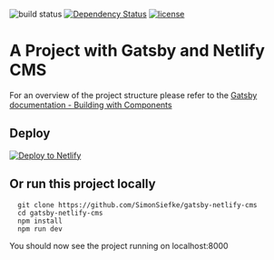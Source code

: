 ![build status](https://travis-ci.org/SimonSiefke/firebase-github-hosting-travis.svg?branch=master)
[![Dependency Status](https://www.versioneye.com/user/projects/59d3ce740fb24f003f2dc774/badge.svg?style=flat-square)](https://www.versioneye.com/user/projects/59d3ce740fb24f003f2dc774)
[![license](https://img.shields.io/github/license/mashape/apistatus.svg)]()
# A Project with Gatsby and Netlify CMS

For an overview of the project structure please refer to the [Gatsby documentation - Building with Components](https://www.gatsbyjs.org/docs/building-with-components/)

## Deploy

[![Deploy to Netlify](https://www.netlify.com/img/deploy/button.svg)](https://app.netlify.com/start/deploy?repository=https://github.com/SimonSiefke/gatsby-netlify-cms)

## Or run this project locally
```
  git clone https://github.com/SimonSiefke/gatsby-netlify-cms
  cd gatsby-netlify-cms
  npm install
  npm run dev
```
You should now see the project running on localhost:8000
